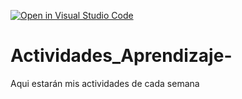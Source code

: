 [![Open in Visual Studio Code](https://classroom.github.com/assets/open-in-vscode-c66648af7eb3fe8bc4f294546bfd86ef473780cde1dea487d3c4ff354943c9ae.svg)](https://classroom.github.com/online_ide?assignment_repo_id=8478750&assignment_repo_type=AssignmentRepo)
# Actividades_Aprendizaje-
Aqui estarán mis actividades de cada semana
